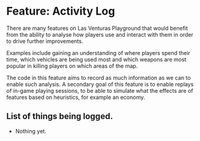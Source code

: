 # Feature: Activity Log
There are many features on Las Venturas Playground that would benefit from the ability to analyse
how players use and interact with them in order to drive further improvements.

Examples include gaining an understanding of where players spend their time, which vehicles are
being used most and which weapons are most popular in killing players on which areas of the map.

The code in this feature aims to record as much information as we can to enable such analysis. A
secondary goal of this feature is to enable replays of in-game playing sessions, to be able to
simulate what the effects are of features based on heuristics, for example an economy.

## List of things being logged.

- Nothing yet.
